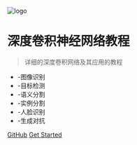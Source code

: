 ![logo](_media/icon.svg)

# 深度卷积神经网络教程

> 详细的深度卷积网络及其应用的教程

* -图像识别
* -目标检测
* -语义分割
* -实例分割
* -人脸识别
* -生成对抗


[GitHub](https://github.com/DataXujing/CNN-paper2)
[Get Started](/zh-cn/index)